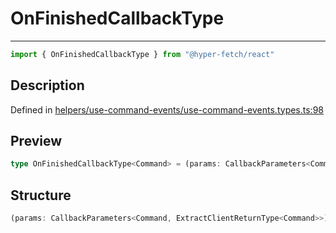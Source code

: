 

# OnFinishedCallbackType

<div class="api-docs__separator">

---

</div><div class="api-docs__import">

```ts
import { OnFinishedCallbackType } from "@hyper-fetch/react"
```

</div><div class="api-docs__section">

## Description

</div><div class="api-docs__description"><span class="api-docs__do-not-parse">



</span></div><p class="api-docs__definition">

Defined in [helpers/use-command-events/use-command-events.types.ts:98](https://github.com/BetterTyped/hyper-fetch/blob/3fe127e9/packages/react/src/helpers/use-command-events/use-command-events.types.ts#L98)

</p><div class="api-docs__section">

## Preview

</div><div class="api-docs__preview type single">

```ts
type OnFinishedCallbackType<Command> = (params: CallbackParameters<Command, ExtractClientReturnType<Command>>) => void | Promise<void>;
```

</div><div class="api-docs__section">

## Structure

</div><div class="api-docs__returns">

```ts
(params: CallbackParameters<Command, ExtractClientReturnType<Command>>) => void | Promise<void>
```

</div>